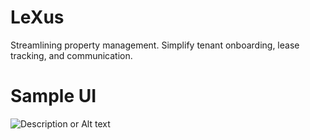 # LeXus
Streamlining property management. Simplify tenant onboarding, lease tracking, and communication. 

# Sample UI

![Description or Alt text](Assets/imgs/loginPage.png)
